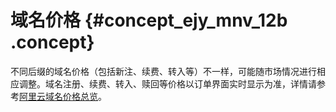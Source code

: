# 域名价格 {#concept_ejy_mnv_12b .concept}

不同后缀的域名价格（包括新注、续费、转入等）不一样，可能随市场情况进行相应调整。域名注册、续费、转入、赎回等价格以订单界面实时显示为准，详情请参考[阿里云域名价格总览](https://www.alibabacloud.com/zh/domain/pricing)。

